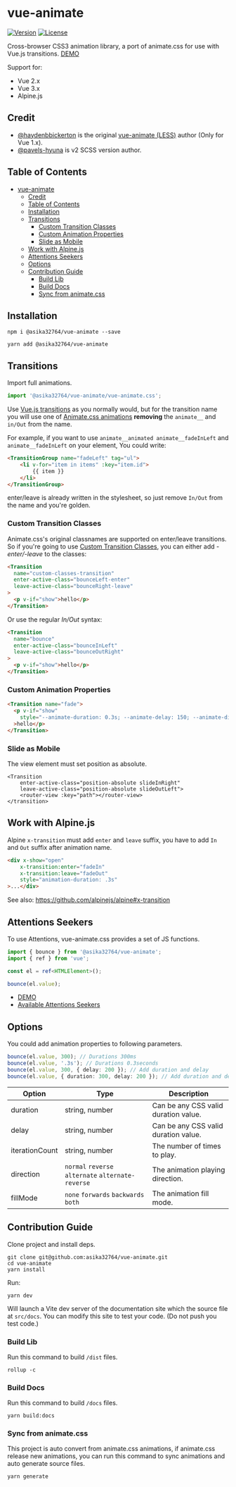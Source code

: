 # vue-animate

[![Version](https://img.shields.io/npm/v/@asika32764/vue-animate.svg?style=flat-square)](https://www.npmjs.com/package/vue2-animate)
[![License](https://img.shields.io/npm/l/@asika32764/vue-animate.svg?style=flat-square)](LICENSE)

Cross-browser CSS3 animation library, a port of animate.css for use with Vue.js transitions. [DEMO](https://vue-animate.simular.co/)

Support for:

- Vue 2.x
- Vue 3.x
- Alpine.js

## Credit

- [@haydenbbickerton](https://github.com/haydenbbickerton/vue-animate) is the original [vue-animate (LESS)](https://github.com/haydenbbickerton/vue-animate) author (Only for Vue 1.x).
- [@pavels-hyuna](https://github.com/pavels-hyuna) is v2 SCSS version author.

## Table of Contents

<!-- TOC -->
* [vue-animate](#vue-animate)
  * [Credit](#credit)
  * [Table of Contents](#table-of-contents)
  * [Installation](#installation)
  * [Transitions](#transitions)
    * [Custom Transition Classes](#custom-transition-classes)
    * [Custom Animation Properties](#custom-animation-properties)
    * [Slide as Mobile](#slide-as-mobile)
  * [Work with Alpine.js](#work-with-alpinejs)
  * [Attentions Seekers](#attentions-seekers)
  * [Options](#options)
  * [Contribution Guide](#contribution-guide)
    * [Build Lib](#build-lib)
    * [Build Docs](#build-docs)
    * [Sync from animate.css](#sync-from-animatecss)
<!-- TOC -->

## Installation

```shell
npm i @asika32764/vue-animate --save

yarn add @asika32764/vue-animate
```

## Transitions

Import full animations.

```ts
import '@asika32764/vue-animate/vue-animate.css';
```

Use [Vue.js transitions](https://vuejs.org/guide/built-ins/transition.html "Vue.js Transitions") as you normally would, but for the transition name you will use one of [Animate.css animations](https://animate.style/#utilities "animations") **removing** the `animate__` and `in/Out` from the name.

For example, if you want to use `animate__animated animate__fadeInLeft` and `animate__fadeInLeft` on your element, You could write:

```html
<TransitionGroup name="fadeLeft" tag="ul">
    <li v-for="item in items" :key="item.id">
        {{ item }}
    </li>
</TransitionGroup>
```
enter/leave is already written in the stylesheet, so just remove `In/Out` from the name and you're golden.

### Custom Transition Classes

Animate.css's original classnames are supported on enter/leave transitions. So if you're going to use [Custom Transition Classes](https://vuejs.org/guide/built-ins/transition.html#css-based-transitions "Custom Transition Classes"), you can either add *-enter/-leave* to the classes:

```html
<Transition
  name="custom-classes-transition"
  enter-active-class="bounceLeft-enter"
  leave-active-class="bounceRight-leave"
>
  <p v-if="show">hello</p>
</Transition>
```
Or use the regular *In/Out* syntax:

```html
<Transition
  name="bounce"
  enter-active-class="bounceInLeft"
  leave-active-class="bounceOutRight"
>
  <p v-if="show">hello</p>
</Transition>
```

### Custom Animation Properties

```html
<Transition name="fade">
  <p v-if="show" 
    style="--animate-duration: 0.3s; --animate-delay: 150; --animate-direction: reverse;"
  >hello</p>
</Transition>
```

### Slide as Mobile

The view element must set position as absolute.

```
<Transition
    enter-active-class="position-absolute slideInRight"
    leave-active-class="position-absolute slideOutLeft">
    <router-view :key="path"></router-view>
</transition>
```

## Work with Alpine.js

Alpine `x-transition` must add `enter` and `leave` suffix, you have to add `In` and `Out` suffix after animation name.

```html
<div x-show="open"
    x-transition:enter="fadeIn"
    x-transition:leave="fadeOut"
    style="animation-duration: .3s"
>...</div>
```

See also: https://github.com/alpinejs/alpine#x-transition

## Attentions Seekers

To use Attentions, vue-animate.css provides a set of JS functions.

```ts
import { bounce } from '@asika32764/vue-animate';
import { ref } from 'vue';

const el = ref<HTMLElement>();

bounce(el.value);
```

- [DEMO](https://vue-animate.simular.co/#attentions)
- [Available Attentions Seekers](https://github.com/asika32764/vue-animate.css/tree/main/src/attentions)

## Options

You could add animation properties to following parameters.

```ts
bounce(el.value, 300); // Durations 300ms
bounce(el.value, '.3s'); // Durations 0.3seconds
bounce(el.value, 300, { delay: 200 }); // Add duration and delay
bounce(el.value, { duration: 300, delay: 200 }); // Add duration and delay by options object
```

| Option         | Type                                               | Description                          |
|----------------|----------------------------------------------------|--------------------------------------|
| duration       | string, number                                     | Can be any CSS valid duration value. |
| delay          | string, number                                     | Can be any CSS valid duration value. |
| iterationCount | string, number                                     | The number of times to play.         |
| direction      | `normal` `reverse` `alternate` `alternate-reverse` | The animation playing direction.     |
| fillMode       | `none` `forwards` `backwards` `both`               | The animation fill mode.             |

## Contribution Guide

Clone project and install deps.

```shell
git clone git@github.com:asika32764/vue-animate.git
cd vue-animate
yarn install
```

Run:

```shell
yarn dev
```

Will launch a Vite dev server of the documentation site which the source file at `src/docs`.
You can modify this site to test your code. (Do not push you test code.)

### Build Lib

Run this command to build `/dist` files.

```shell
rollup -c
```

### Build Docs

Run this command to build `/docs` files.

```shell
yarn build:docs
```

### Sync from animate.css

This project is auto convert from animate.css animations, if animate.css release new animations, 
you can run this command to sync animations and auto generate source files.

```shell
yarn generate
```
